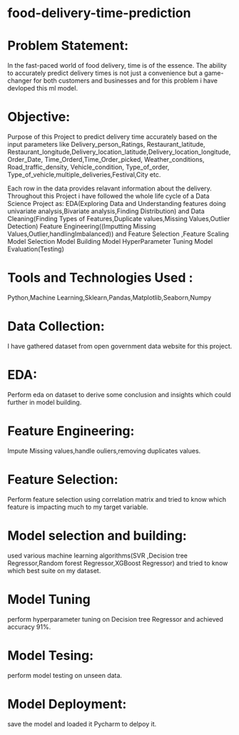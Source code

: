 # food-delivery-time-prediction

# Problem Statement:

In the fast-paced world of food delivery, time is of the essence. The ability to accurately predict delivery times is not just a convenience but a game-changer for both customers and businesses and for this problem i have devloped this ml model.

# Objective:

Purpose of this Project to predict delivery time accurately based on the input parameters like Delivery_person_Ratings, Restaurant_latitude, Restaurant_longitude,Delivery_location_latitude,Delivery_location_longitude,Order_Date, Time_Orderd,Time_Order_picked, Weather_conditions, Road_traffic_density,
Vehicle_condition, Type_of_order, Type_of_vehicle,multiple_deliveries,Festival,City etc. 

Each row in the data provides relavant information about the delivery. Throughout this Project i have followed the whole life cycle of a Data Science Project as:
EDA(Exploring Data and Understanding features doing univariate analysis,Bivariate analysis,Finding Distribution) and Data Cleaning(Finding Types of Features,Duplicate values,Missing Values,Outlier Detection)
Feature Engineering((Imputting Missing Values,Outlier,handlingImbalanced)) and Feature Selection ,Feature Scaling
Model Selection
Model Building
Model HyperParameter Tuning
Model Evaluation(Testing)


# Tools and Technologies Used :

Python,Machine Learning,Sklearn,Pandas,Matplotlib,Seaborn,Numpy

# Data Collection:

I have gathered dataset from open government data website for this project.

# EDA:

Perform eda on dataset to derive some conclusion and insights which could further in model building.

# Feature Engineering:

Impute Missing values,handle ouliers,removing duplicates values.

# Feature Selection:

Perform feature selection using correlation matrix and tried to know which feature is impacting much to my target variable.

# Model selection and building:

used various machine learning algorithms(SVR ,Decision tree Regressor,Random forest Regressor,XGBoost Regressor) and tried to know which best suite on my dataset.


# Model Tuning
perform hyperparameter tuning on Decision tree Regressor and achieved accuracy 91%.

# Model Tesing:

perform model testing on unseen data.

# Model Deployment:
save the model and loaded it Pycharm to delpoy it.
